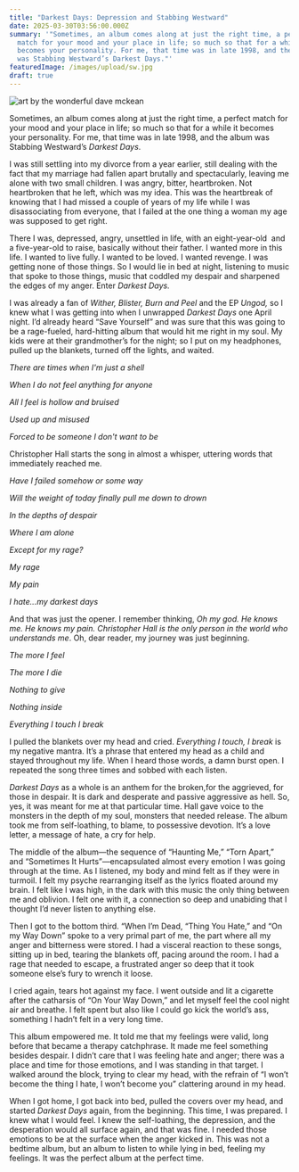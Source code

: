 ```yaml
---
title: "Darkest Days: Depression and Stabbing Westward"
date: 2025-03-30T03:56:00.000Z
summary: '"Sometimes, an album comes along at just the right time, a perfect
  match for your mood and your place in life; so much so that for a while it
  becomes your personality. For me, that time was in late 1998, and the album
  was Stabbing Westward’s Darkest Days."'
featuredImage: /images/upload/sw.jpg
draft: true
---
```

![art by the wonderful dave mckean](/images/upload/sw.jpg "art by the wonderful dave mckean")

Sometimes, an album comes along at just the right time, a perfect match for your mood and your place in life; so much so that for a while it becomes your personality. For me, that time was in late 1998, and the album was Stabbing Westward’s *Darkest Days*.

I was still settling into my divorce from a year earlier, still dealing with the fact that my marriage had fallen apart brutally and spectacularly, leaving me alone with two small children. I was angry, bitter, heartbroken. Not heartbroken that he left, which was my idea. This was the heartbreak of knowing that I had missed a couple of years of my life while I was disassociating from everyone, that I failed at the one thing a woman my age was supposed to get right. 


There I was, depressed, angry, unsettled in life, with an eight-year-old  and a five-year-old to raise, basically without their father. I wanted more in this life. I wanted to live fully. I wanted to be loved. I wanted revenge. I was getting none of those things. So I would lie in bed at night, listening to music that spoke to those things, music that coddled my despair and sharpened the edges of my anger. Enter *Darkest Days.* 

I was already a fan of *Wither, Blister, Burn and Peel* and the EP *Ungod,* so I knew what I was getting into when I unwrapped *Darkest Days* one April night. I’d already heard “Save Yourself” and was sure that this was going to be a rage-fueled, hard-hitting album that would hit me right in my soul. My kids were at their grandmother’s for the night; so I put on my headphones, pulled up the blankets, turned off the lights, and waited.

*There are times when I'm just a shell*

*When I do not feel anything for anyone*

*All I feel is hollow and bruised*

*Used up and misused*

*Forced to be someone I don't want to be*

Christopher Hall starts the song in almost a whisper, uttering words that immediately reached me. 

*Have I failed somehow or some way*

*Will the weight of today finally pull me down to drown*

*In the depths of despair*

*Where I am alone*

*Except for my rage?*

*My rage*

*My pain*

*I hate...my darkest days*

And that was just the opener. I remember thinking, *Oh my god. He knows me. He knows my pain. Christopher Hall is the only person in the world who understands me*. Oh, dear reader, my journey was just beginning.

*The more I feel*

*The more I die*

*Nothing to give*

*Nothing inside*

*Everything I touch I break*

I pulled the blankets over my head and cried. *Everything I touch, I break* is my negative mantra. It’s a phrase that entered my head as a child and stayed throughout my life. When I heard those words, a damn burst open. I repeated the song three times and sobbed with each listen. 

*Darkest Days* as a whole is an anthem for the broken,for the aggrieved, for those in despair. It is dark and desperate and passive aggressive as hell. So, yes, it was meant for me at that particular time. Hall gave voice to the monsters in the depth of my soul, monsters that needed release. The album took me from self-loathing, to blame, to possessive devotion. It’s a love letter, a message of hate, a cry for help.

The middle of the album—the sequence of “Haunting Me,” “Torn Apart,” and “Sometimes It Hurts”—encapsulated almost every emotion I was going through at the time. As I listened, my body and mind felt as if they were in turmoil. I felt my psyche rearranging itself as the lyrics floated around my brain. I felt like I was high, in the dark with this music the only thing between me and oblivion. I felt one with it, a connection so deep and unabiding that I thought I’d never listen to anything else. 

Then I got to the bottom third. “When I’m Dead, “Thing You Hate,” and “On my Way Down” spoke to a very primal part of me, the part where all my anger and bitterness were stored. I had a visceral reaction to these songs, sitting up in bed, tearing the blankets off, pacing around the room. I had a rage that needed to escape, a frustrated anger so deep that it took someone else’s fury to wrench it loose. 

I cried again, tears hot against my face. I went outside and lit a cigarette after the catharsis of “On Your Way Down,” and let myself feel the cool night air and breathe. I felt spent but also like I could go kick the world’s ass, something I hadn’t felt in a very long time. 

This album empowered me. It told me that my feelings were valid, long before that became a therapy catchphrase. It made me feel something besides despair. I didn’t care that I was feeling hate and anger; there was a place and time for those emotions, and I was standing in that target. I walked around the block, trying to clear my head, with the refrain of “I won’t become the thing I hate, I won’t become you” clattering around in my head.

When I got home, I got back into bed, pulled the covers over my head, and started *Darkest Days* again, from the beginning. This time, I was prepared. I knew what I would feel. I knew the self-loathing, the depression, and the desperation would all surface again, and that was fine. I needed those emotions to be at the surface when the anger kicked in. This was not a bedtime album, but an album to listen to while lying in bed, feeling my feelings. It was the perfect album at the perfect time.
